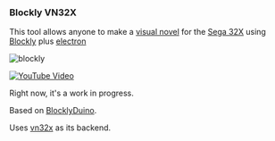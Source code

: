 ### Blockly VN32X

This tool allows anyone to make a [visual novel][] for the [Sega 32X][] using [Blockly][]  plus [electron][]

![blockly][Blockly image]

[![YouTube Video](http://img.youtube.com/vi/dh5M_RHXBfg/0.jpg)](http://www.youtube.com/watch?v=dh5M_RHXBfg "BlocklyVN32X version 0.0.2 pre-alpha demonstration. ")

Right now, it's a work in progress.

Based on [BlocklyDuino][].

Uses [vn32x][] as its backend.

[BlocklyDuino]: https://github.com/BlocklyDuino/BlocklyDuino
[vn32x]: https://github.com/haroldo-ok/vn32x
[visual novel]: https://en.wikipedia.org/wiki/Visual_novel
[Sega 32X]: https://en.wikipedia.org/wiki/32X
[Blockly]: https://developers.google.com/blockly/
[Blockly image]: https://camo.githubusercontent.com/2b4c453a05d72a3201ad8cbfed77cb3d37fbb462/68747470733a2f2f646576656c6f706572732e676f6f676c652e636f6d2f626c6f636b6c792f696d616765732f73616d706c652e706e67
[electron]: https://github.com/electron/electron
